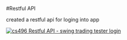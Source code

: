 #Restful API 

created a restful api for loging into app 

[![cs496 Restful API - swing trading tester login](http://img.youtube.com/vi/wX1HEbf1W5Y/0.jpg)](http://www.youtube.com/watch?v=wX1HEbf1W5Y)
